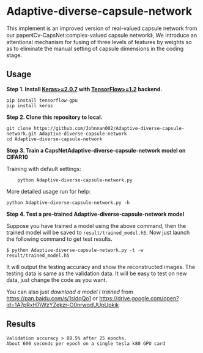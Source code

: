 # Adaptive-diverse-capsule-network

This implement is an improved version of real-valued capsule network from our paper《Cv-CapsNet:complex-valued capsule network》, We introduce an attentional mechanism for fusing of three levels of features by weights so as to eliminate the manual setting of capsule dimensions in the coding stage.

## Usage

**Step 1.
Install [Keras>=2.0.7](https://github.com/fchollet/keras) 
with [TensorFlow>=1.2](https://github.com/tensorflow/tensorflow) backend.**
```
pip install tensorflow-gpu
pip install keras

```
**Step 2. Clone this repository to local.**
```
git clone https://github.com/Johnnan002/Adaptive-diverse-capsule-network.git Adaptive-diverse-capsule-network
cd Adaptive-diverse-capsule-network

```
**Step 3. Train a CapsNetAdaptive-diverse-capsule-network model on CIFAR10**  

Training with default settings:
```
    python Adaptive-diverse-capsule-network.py

```
More detailed usage run for help:
```
python Adaptive-diverse-capsule-network.py -h
```

**Step 4. Test a pre-trained Adaptive-diverse-capsule-network model**

Suppose you have trained a model using the above command, then the trained model will be
saved to `result/trained_model.h5`. Now just launch the following command to get test results.
```
$ python Adaptive-diverse-capsule-network.py -t -w result/trained_model.h5
```
It will output the testing accuracy and show the reconstructed images.
The testing data is same as the validation data. It will be easy to test on new data, 
just change the code as you want.

You can also just *download a model I trained* from 
https://pan.baidu.com/s/1sldqQo1
or
https://drive.google.com/open?id=1A7pRxH7iWzYZekzr-O0nrwqdUUpUpkik


## Results

    Validation accuracy > 88.5% after 25 epochs.
    About 600 seconds per epoch on a single tesla k80 GPU card
    
    
    
    
    
